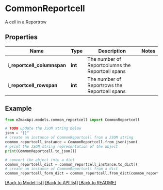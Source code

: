 # CommonReportcell

A cell in a Reportrow 

## Properties

Name | Type | Description | Notes
------------ | ------------- | ------------- | -------------
**i_reportcell_columnspan** | **int** | The number of Reportcolumns the Reportcell spans | 
**i_reportcell_rowspan** | **int** | The number of Reportrows the Reportcell spans | 

## Example

```python
from eZmaxApi.models.common_reportcell import CommonReportcell

# TODO update the JSON string below
json = "{}"
# create an instance of CommonReportcell from a JSON string
common_reportcell_instance = CommonReportcell.from_json(json)
# print the JSON string representation of the object
print(CommonReportcell.to_json())

# convert the object into a dict
common_reportcell_dict = common_reportcell_instance.to_dict()
# create an instance of CommonReportcell from a dict
common_reportcell_form_dict = common_reportcell.from_dict(common_reportcell_dict)
```
[[Back to Model list]](../README.md#documentation-for-models) [[Back to API list]](../README.md#documentation-for-api-endpoints) [[Back to README]](../README.md)



